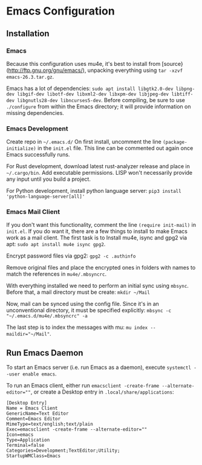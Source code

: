 # Emacs Configuration

## Installation

### Emacs
Because this configuration uses mu4e, it's best to install from [source}(http://ftp.gnu.org/gnu/emacs/), unpacking everything using ```tar -xzvf emacs-26.3.tar.gz```. 

Emacs has a lot of dependencies: ```sudo apt install libgtk2.0-dev libpng-dev libgif-dev libotf-dev libxml2-dev libxpm-dev libjpeg-dev libtiff-dev libgnutls28-dev libncurses5-dev```. Before compiling, be sure to use ```./configure``` from within the Emacs directory; it will provide information on missing dependencies.

### Emacs Development
Create repo in ```~/.emacs.d/```
On first install, uncomment the line ```(package-initialize)``` in the ```init.el``` file. This line can be commented out again once Emacs successfully runs.

For Rust development, download latest rust-analyzer release and place in ```~/.cargo/bin```. Add executable permissions. LISP won't necessarily provide any input until you build a project.

For Python development, install python language server: ```pip3 install 'python-language-server[all]'```

### Emacs Mail Client
If you don't want this functionality, comment the line ```(require init-mail)``` in ```init.el```. If you do want it, there are a few things to install to make Emacs work as a mail client. The first task is to Install mu4e, isync and gpg2 via apt: ```sudo apt install mu4e isync gpg2```.

Encrypt password files via gpg2: ```gpg2 -c .authinfo``` 

Remove original files and place the encrypted ones in folders with names to match the references in ```mu4e/.mbsyncrc```.

With everything installed we need to perform an initial sync using ```mbsync```. Before that, a mail directory must be create: ```mkdir ~/Mail``` 

Now, mail can be synced using the config file. Since it's in an unconventional directory, it must be specified explicitly: ```mbsync -c "~/.emacs.d/mu4e/.mbsyncrc" -a``` 

The last step is to index the messages with mu: ```mu index --maildir="~/Mail"```.

## Run Emacs Daemon
To start an Emacs server (i.e. run Emacs as a daemon), execute ```systemctl --user enable emacs```.

To run an Emacs client, either run ```emacsclient -create-frame --alternate-editor=""```, or create a Desktop entry in ```.local/share/applications```:

```
[Desktop Entry]
Name = Emacs Client
GenericName=Text Editor
Comment=Emacs Editor
MimeType=text/english;text/plain
Exec=emacsclient -create-frame --alternate-editor=""
Icon=emacs
Type=Application
Terminal=false
Categories=Development;TextEditor;Utility;
StartupWMClass=Emacs
```
